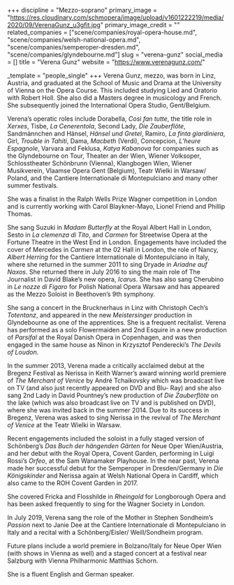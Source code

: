 +++
discipline = "Mezzo-soprano"
primary_image = "https://res.cloudinary.com/schmopera/image/upload/v1601222219/media/2020/09/VerenaGunz_u3gfit.jpg"
primary_image_credit = ""
related_companies = ["scene/companies/royal-opera-house.md", "scene/companies/welsh-national-opera.md", "scene/companies/semperoper-dresden.md", "scene/companies/glyndebourne.md"]
slug = "verena-gunz"
social_media = []
title = "Verena Gunz"
website = "https://www.verenagunz.com/"

_template = "people_single"
+++
Verena Gunz, mezzo, was born in Linz, Austria, and graduated at the School of Music and Drama at the University of Vienna on the Opera Course. This included studying Lied and Oratorio with Robert Holl. She also did a Masters degree in musicology and French. She subsequently joined the International Opera Studio, Gent/Belgium.

Verena’s operatic roles include Dorabella, _Così fan tutte_, the title role in _Xerxes_, Tisbe, _La Cenerentola_, Second Lady, _Die Zauberflöte_, Sandmännchen and Hänsel, _Hänsel und Gretel_, Ramiro, _La finta giardiniera_, Girl, _Trouble in Tahiti_, Dama, _Macbeth_ (Verdi), Concepcion, _L’heure Espagnole_, Varvara and Feklusa, _Katya Kabanova_ for companies such as the Glyndebourne on Tour, Theater an der Wien, Wiener Volksoper, Schlosstheater Schönbrunn (Vienna), Klangbogen Wien, Wiener Musikverein, Vlaamse Opera Gent (Belgium), Teatr Wielki in Warsaw/ Poland, and the Cantiere Internationale di Montepulciano and many other summer festivals. 

She was a finalist in the Ralph Wells Prize Wagner competition in London and is currently working with Carol Blaykner-Mayo, Lionel Friend and Phillip Thomas. 

She sang Suzuki in _Madam Butterfly_ at the Royal Albert Hall in London, Sesto in _La clemenza di Tito_, and _Carmen_ for Streetwise Opera at the Fortune Theatre in the West End in London. Engagements have included the cover of Mercedes in _Carmen_ at the 02 Hall in London, the role of Nancy, _Albert Herring_ for the Cantiere Internationale di Montepulciano in Italy, where she returned in the summer 2011 to sing Dryade in _Ariadne auf Naxos_. She returned there in July 2016 to sing the main role of The Journalist in David Blake’s new opera, _Icarus_. She has also sang Cherubino in _Le nozze di Figaro_ for Polish National Opera Warsaw and has appeared as the Mezzo Soloist in Beethoven’s 9th symphony. 

She sang a concert in the Brucknerhaus in Linz with Christoph Cech’s _Totentanz_, and appeared in the new _Meistersinger_ production in Glyndebourne as one of the apprentices. She is a frequent recitalist. Verena has performed as a solo Flowermaiden and 2nd Esquire in a new production of _Parsifal_ at the Royal Danish Opera in Copenhagen, and was then engaged in the same house as Ninon in Krzysztof Penderecki’s _The Devils of Loudon_. 

In the summer 2013, Verena made a critically acclaimed debut at the Bregenz Festival as Nerissa in Keith Warner’s award winning world premiere of _The Merchant of Venice_ by André Tchaikovsky which was broadcast live on TV (and also just recently appeared on DVD and Blu- Ray) and she also sang 2nd Lady in David Pountney’s new production of _Die Zauberflöte_ on the lake (which was also broadcast live on TV and is published on DVD), where she was invited back in the summer 2014. Due to its success in Bregenz, Verena was asked to sing Nerissa in the revival of _The Merchant of Venice_ at the Teatr Wielki in Warsaw. 

Recent engagements included the soloist in a fully staged version of Schönberg’s _Das Buch der hängenden Gärten_ for Neue Oper Wien/Austria, and her debut with the Royal Opera, Covent Garden, performing in Luigi Rossi’s _Orfeo_, at the Sam Wanamaker Playhouse. In the near past, Verena made her successful debut for the Semperoper in Dresden/Germany in _Die Königskinder_ and Nerissa again at Welsh National Opera in Cardiff, which also came to the ROH Covent Garden in 2017.

She covered Fricka and Flosshilde in _Rheingold_ for Longborough Opera and has been asked frequently to sing for the Wagner Society in London.

In July 2019, Verena sang the role of the Mother in Stephen Sondheim’s _Passion_ next to Janie Dee at the Cantiere Internationale di Montepulciano in Italy and a recital with a Schönberg/Eisler/ Weill/Sondheim program.

Future plans include a world premiere in Bolzano/Italy for Neue Oper Wien (with shows in Vienna as well) and a staged concert at a festival near Salzburg with Vienna Philharmonic Matthias Schorn.

She is a fluent English and German speaker.